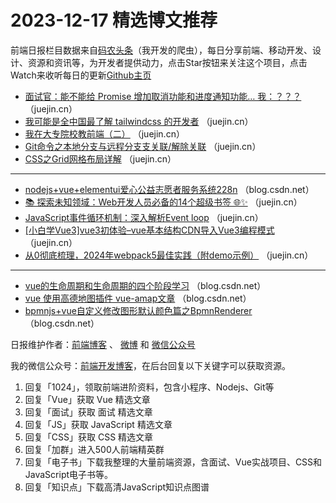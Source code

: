 # 2023-12-17 精选博文推荐

前端日报栏目数据来自[码农头条](http://toutiao.qdkfweb.cn/)（我开发的爬虫），每日分享前端、移动开发、设计、资源和资讯等，为开发者提供动力，点击Star按钮来关注这个项目，点击Watch来收听每日的更新[Github主页](https://github.com/kujian/frontendDaily)
* [面试官：能不能给 Promise 增加取消功能和进度通知功能&#8230;  我：？？？](https://juejin.cn/post/7312349904046735400) （juejin.cn）
* [我可能是全中国最了解 tailwindcss 的开发者](https://juejin.cn/post/7312723512724209718) （juejin.cn）
* [我在大专院校教前端（二）](https://juejin.cn/post/7312797734771408930) （juejin.cn）
* [Git命令之本地分支与远程分支支关联/解除关联](https://juejin.cn/post/7312352526706753577) （juejin.cn）
* [CSS之Grid网格布局详解](https://juejin.cn/post/7311631975470465039) （juejin.cn）

***
* [nodejs+vue+elementui爱心公益志愿者服务系统228n](https://blog.csdn.net/QQ242219979/article/details/135035427) （blog.csdn.net）
* [📚 探索未知领域：Web开发人员必备的14个超级书签 🌐✨](https://juejin.cn/post/7312241785542492175) （juejin.cn）
* [JavaScript事件循环机制：深入解析Event loop](https://juejin.cn/post/7312275586256814130) （juejin.cn）
* [[小白学Vue3]vue3初体验&#8211;vue基本结构CDN导入Vue3编程模式](https://juejin.cn/post/7312352526707032105) （juejin.cn）
* [从0彻底梳理，2024年webpack5最佳实践（附demo示例）](https://juejin.cn/post/7312294489220677632) （juejin.cn）

***
* [vue的生命周期和生命周期的四个阶段学习](https://blog.csdn.net/doiido/article/details/135037035) （blog.csdn.net）
* [vue 使用高德地图插件 vue-amap文章](https://blog.csdn.net/baidu_33164415/article/details/135027542) （blog.csdn.net）
* [bpmnjs+vue自定义修改图形默认颜色篇之BpmnRenderer](https://blog.csdn.net/m0_37239448/article/details/135029852) （blog.csdn.net）

日报维护作者：[前端博客](https://qdkfweb.cn/) 、 [微博](http://weibo.com/kujian) 和 [微信公众号](https://open.weixin.qq.com/qr/code?username=caibaojian_com)

我的微信公众号：[前端开发博客](https://open.weixin.qq.com/qr/code?username=caibaojian_com)，在后台回复以下关键字可以获取资源。

1. 回复「1024」，领取前端进阶资料，包含小程序、Nodejs、Git等
2. 回复「Vue」获取 Vue 精选文章
3. 回复「面试」获取 面试 精选文章
4. 回复「JS」获取 JavaScript 精选文章
5. 回复「CSS」获取 CSS 精选文章
6. 回复「加群」进入500人前端精英群
7. 回复「电子书」下载我整理的大量前端资源，含面试、Vue实战项目、CSS和JavaScript电子书等。
8. 回复「知识点」下载高清JavaScript知识点图谱